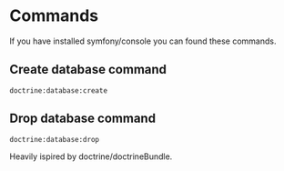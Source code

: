 # Commands

If you have installed symfony/console you can found these commands.

## Create database command

`doctrine:database:create`

## Drop database command

`doctrine:database:drop`

Heavily ispired by doctrine/doctrineBundle.

